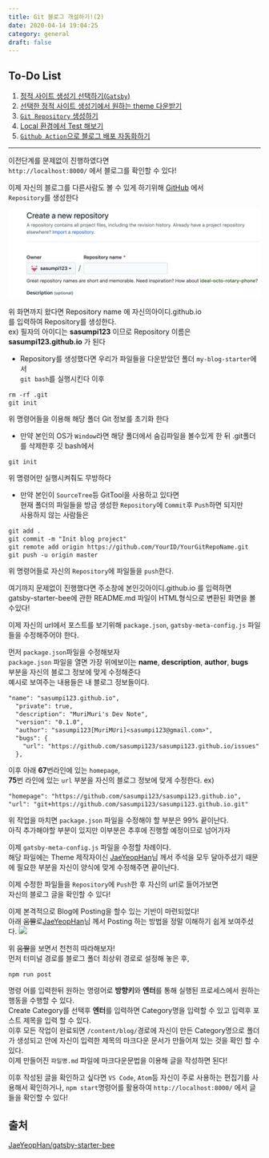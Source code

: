 ```yaml
---
title: Git 블로그 개설하기!(2)
date: 2020-04-14 19:04:25
category: general
draft: false
---
```


## To-Do List


1. [정적 사이트 생성기 선택하기(`Gatsby`)](https://sasumpi123.github.io/general/gitblog1/)
2. [선택한 정적 사이트 생성기에서 원하는 theme 다운받기](https://sasumpi123.github.io/general/gitblog1/)
3. [`Git Repository` 생성하기](https://sasumpi123.github.io/general/gitblog2/)
4. [Local 환경에서 Test 해보기](https://sasumpi123.github.io/general/gitblog2/)
5. [`Github Action`으로  블로그 배포 자동화하기](https://sasumpi123.github.io/general/gitblog3/)




***      

이전단계를 문제없이 진행하였다면    
`http://localhost:8000/` 에서 블로그를 확인할 수 있다!

이제 자신의 블로그를 다른사람도 볼 수 있게 하기위해 [GitHub](https://github.com/) 에서   
 `Repository`를 생성한다

 ![](./images/gitRepository.png)

 위 화면까지 왔다면 Repository name 에 자신의아이디.github.io   
 를 입력하여 Repository를 생성한다.   
 ex) 필자의 아이디는 **sasumpi123** 이므로 Repository 이름은   
**sasumpi123.github.io** 가 된다

- Repository를 생성했다면 우리가 파일들을 다운받았던 폴더 `my-blog-starter`에서    
`git bash`를 실행시킨다
이후 
```
rm -rf .git
git init 
```
위 명령어들을 이용해 해당 폴더 Git 정보를 초기화 한다   
- 만약 본인의 OS가 `Window`라면 해당 폴더에서 숨김파일을 볼수있게 한 뒤
.git폴더를 삭제한후 깃 bash에서 
```
git init
```
위 명령어만 실행시켜줘도 무방하다   
- 만약 본인이 `SourceTree`등 GitTool을 사용하고 있다면   
현재 폴더의 파일들을 방금 생성한 `Repository`에 `Commit`후 `Push`하면 되지만   
사용하지 않는 사람들은

```
git add .
git commit -m "Init blog project"
git remote add origin https://github.com/YourID/YourGitRepoName.git
git push -u origin master 
```

위 명령어들로 자신의 `Repository`에 파일들을 `push`한다.

여기까지 문제없이 진행했다면 주소창에 본인깃아이디.github.io 를 입력하면   
gatsby-starter-bee에 관한 README.md 파일이 HTML형식으로 변환된 화면을 볼수있다!

이제 자신의 url에서 포스트를 보기위해 `package.json`, `gatsby-meta-config.js` 파일들을 수정해주어야 한다.

먼저 `package.json`파일을 수정해보자   
`package.json` 파일을 열면 가장 위에보이는 **name**, **description**, **author**, **bugs**    
부분을 자신의 블로그 정보에 맞게 수정해준다   
예시로 보여주는 내용들은 내 블로그 정보들이다.

```js{3}
"name": "sasumpi123.github.io",
  "private": true,
  "description": "MuriMuri's Dev Note",
  "version": "0.1.0",
  "author": "sasumpi123[MuriMUri]<sasumpi123@gmail.com>",
  "bugs": {
    "url": "https://github.com/sasumpi123/sasumpi123.github.io/issues"
  },
```

이후 아래 **67**번라인에 있는 `homepage`,   
**75**번 라인에 있는 `url` 부분을 자신의 블로그 정보에 맞게 수정한다.
ex)   
```js{3}
"homepage": "https://github.com/sasumpi123/sasumpi123.github.io",
"url": "git+https://github.com/sasumpi123/sasumpi123.github.io.git"
```
위 작업을 마치면 `package.json` 파일을 수정해야 할 부분은 99% 끝이난다.   
아직 추가해야할 부분이 있지만 이부분은 추후에 진행할 예정이므로 넘어가자

이제 `gatsby-meta-config.js` 파일을 수정할 차례이다.   
해당 파일에는 Theme 제작자이신 [JaeYeopHan](https://github.com/JaeYeopHan)님 께서 주석을 모두 달아주셨기 때문에 필요한 부분을 자신이 양식에 맞게 수정해주면 끝이난다.


이제 수정한 파일들을 `Repository`에 `Push`한 후 자신의 url로 들어가보면   
자신의 블로그 글을 확인할 수 있다!   

이제 본격적으로 Blog에 Posting을 할수 있는 기반이 마련되었다!   
아래 ~~움짤~~로[JaeYeopHan](https://github.com/JaeYeopHan)님 께서 Posting 하는 방법을 정말 이해하기 쉽게 보여주셨다.
![](./images/cli-tool-example.gif)


위 ~~움짤~~을 보면서 천천히 따라해보자!   
먼저 터미널 경로를 블로그 폴더 최상위 경로로 설정해 놓은 후,   
```
npm run post
```
명령 어를 입력한뒤 원하는 명령어로 **방향키**와 **엔터**를 통해 실행된 프로세스에서 원하는 행동을 수행할 수 있다.  
Create Category를 선택후 **엔터**를 입력하면 Category명을 입력할 수 있고 입력후 포스트 제목을 입력 할 수 있다.   
이후 모든 작업이 완료되면 
`/content/blog/`경로에 자신이 만든 Category명으로 폴더가 생성되고 안에
자신이 입력한 제목의 마크다운 문서가 만들어져 있는 것을 확인 할 수 있다.   
이제 만들어진 `파일명.md` 파일에 마크다운문법을 이용해 글을 작성하면 된다!

이후 작성된 글을 확인하고 싶다면 `VS Code`, `Atom`등 자신이 주로 사용하는 편집기를 사용해서 확인하거나,    `npm start`명령어를 활용하여 
`http://localhost:8000/` 에서 글들을 확인할 수 있다!



## 출처
[JaeYeopHan/gatsby-starter-bee](https://github.com/JaeYeopHan/gatsby-starter-bee)